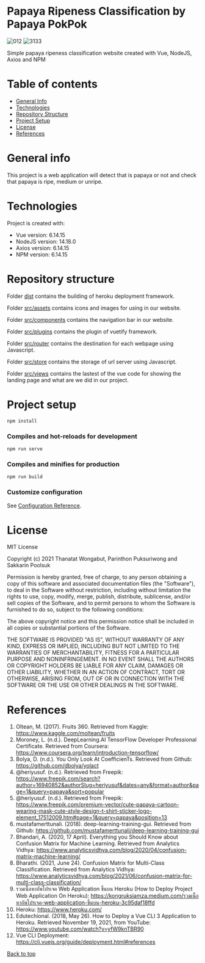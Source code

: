 # Papaya Ripeness Classification by Papaya PokPok
![012](https://user-images.githubusercontent.com/57257235/142750170-3024d77b-84ee-493d-b493-cbf1f5a28bdd.png)
![3133](https://user-images.githubusercontent.com/57257235/142762774-64df375e-c7e3-440c-b03f-68cc3e813cb1.png)

Simple papaya ripeness classification website created with Vue, NodeJS, Axios and NPM

# Table of contents
* [General Info](#general-info)
* [Technologies](#technologies)
* [Repository Structure](#repository-structure)
* [Project Setup](#project-setup)
* [License](#license)
* [References](#references)

# General info
This project is a web application will detect that is papaya or not and check that papaya is ripe, medium or unripe.

# Technologies
Project is created with:
* Vue version: 6.14.15
* NodeJS version: 14.18.0
* Axios version: 6.14.15
* NPM version: 6.14.15

# Repository structure

Folder [dist](dist) contains the building of heroku deployment framework.

Folder [src/assets](src/assets) contains icons and images for using in our website.

Folder [src/components](src/components) contains the navigation bar in our website.

Folder [src/plugins](src/plugins) contains the plugin of vuetify framework.

Folder [src/router](src/router) contains the destination for each webpage using Javascript.

Folder [src/store](src/store) contains the storage of url server using Javascript.

Folder [src/views](src/views) contains the lastest of the vue code for showing the landing page and what are we did in our project.

# Project setup
```
npm install
```

### Compiles and hot-reloads for development
```
npm run serve
```

### Compiles and minifies for production
```
npm run build
```

### Customize configuration
See [Configuration Reference](https://cli.vuejs.org/config/).

# License
MIT License

Copyright (c) 2021 Thanatat Wongabut, Parinthon Puksuriwong and Sakkarin Poolsuk

Permission is hereby granted, free of charge, to any person obtaining a copy
of this software and associated documentation files (the "Software"), to deal
in the Software without restriction, including without limitation the rights
to use, copy, modify, merge, publish, distribute, sublicense, and/or sell
copies of the Software, and to permit persons to whom the Software is
furnished to do so, subject to the following conditions:

The above copyright notice and this permission notice shall be included in all
copies or substantial portions of the Software.

THE SOFTWARE IS PROVIDED "AS IS", WITHOUT WARRANTY OF ANY KIND, EXPRESS OR
IMPLIED, INCLUDING BUT NOT LIMITED TO THE WARRANTIES OF MERCHANTABILITY,
FITNESS FOR A PARTICULAR PURPOSE AND NONINFRINGEMENT. IN NO EVENT SHALL THE
AUTHORS OR COPYRIGHT HOLDERS BE LIABLE FOR ANY CLAIM, DAMAGES OR OTHER
LIABILITY, WHETHER IN AN ACTION OF CONTRACT, TORT OR OTHERWISE, ARISING FROM,
OUT OF OR IN CONNECTION WITH THE SOFTWARE OR THE USE OR OTHER DEALINGS IN THE
SOFTWARE.

# References
1. Oltean, M. (2017). Fruits 360. Retrieved from Kaggle: https://www.kaggle.com/moltean/fruits
2. Moroney, L. (n.d.). DeepLearning.AI TensorFlow Developer Professional Certificate. Retrieved from Coursera: https://www.coursera.org/learn/introduction-tensorflow/
3. Bolya, D. (n.d.). You Only Look At CoefficienTs. Retrieved from Github: https://github.com/dbolya/yolact
4. @heriyusuf. (n.d.). Retrieved from Freepik: https://www.freepik.com/search?author=16940852&authorSlug=heriyusuf&dates=any&format=author&page=1&query=papaya&sort=popular
5. @heriyusuf. (n.d.). Retrieved from Freepik: https://www.freepik.com/premium-vector/cute-papaya-cartoon-wearing-mask-cute-style-design-t-shirt-sticker-logo-element_17512009.htm#page=1&query=papaya&position=13
6. mustafamerttunali. (2018). deep-learning-training-gui. Retrieved from Github: https://github.com/mustafamerttunali/deep-learning-training-gui
7. Bhandari, A. (2020, 17 April). Everything you Should Know about Confusion Matrix for Machine Learning. Retrieved from Analytics Vidhya: https://www.analyticsvidhya.com/blog/2020/04/confusion-matrix-machine-learning/
8. Bharathi. (2021, June 24). Confusion Matrix for Multi-Class Classification. Retrieved from Analytics Vidhya: https://www.analyticsvidhya.com/blog/2021/06/confusion-matrix-for-multi-class-classification/
9. รวมเนื้อหาอัพโปรเจค Web Application ขึ้นบน Heroku (How to Deploy Project Web Application On Heroku): https://kongruksiamza.medium.com/รวมเนื้อหาอัพโปรเจค-web-application-ขึ้นบน-heroku-3c95daf18ffd
10. Heroku: https://www.heroku.com/
11. Edutechional. (2018, May 26). How to Deploy a Vue CLI 3 Application to Heroku. Retrieved November 19, 2021, from YouTube: https://www.youtube.com/watch?v=yfW9knTBR90
12. Vue CLI Deployment:  https://cli.vuejs.org/guide/deployment.html#references

[Back to top](#papaya-ripeness-classification-by-papaya-pokpok)

